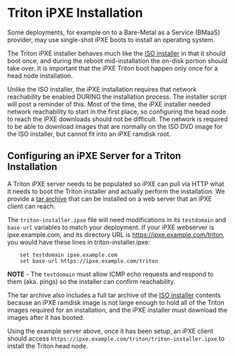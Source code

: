 <!--
    This Source Code Form is subject to the terms of the Mozilla Public
    License, v. 2.0. If a copy of the MPL was not distributed with this
    file, You can obtain one at http://mozilla.org/MPL/2.0/.
-->

<!--
    Copyright 2021, Joyent, Inc.
-->

# Triton iPXE Installation

Some deployments, for example on to a Bare-Metal as a Service (BMaaS)
provider, may use single-shot iPXE boots to install an operating system.

The Triton iPXE installer behaves much like the [ISO
installer](./docs/developer-guide/iso-installer.md) in that it should boot
once, and during the reboot mid-installation the on-disk portion should take
over.  It is important that the iPXE Triton boot happen only once for a head
node installation.

Unlike the ISO installer, the iPXE installation requires that network
reachability be enabled DURING the installation process.  The installer
script will post a reminder of this.  Most of the time, the iPXE installer
needed network reachability to start in the first place, so configuring the
head node to reach the iPXE downloads should not be difficult.  The network
is required to be able to download images that are normally on the ISO DVD
image for the ISO installer, but cannot fit into an iPXE ramdisk root.

## Configuring an iPXE Server for a Triton Installation

A Triton iPXE server needs to be populated so iPXE can pull via HTTP what it
needs to boot the Triton installer and actually perform the installation.  We
provide a [tar
archive](https://us-east.manta.joyent.com/Joyent_Dev/public/SmartDataCenter/ipxe-latest.tgz)
that can be installed on a web server that an iPXE client can reach.

The `triton-installer.ipxe` file will need modifications in its `testdomain`
and `base-url` variables to match your deployment.  If your iPXE webserver is
ipxe.example.com, and its directory URL is https://ipxe.example.com/triton,
you would have these lines in triton-installer.ipxe:

```
	set testdomain ipxe.example.com
	set base-url https://ipxe.example.com/triton
```

**NOTE** - The `testdomain` must allow ICMP echo requests and respond to them
(aka. pings) so the installer can confirm reachability.

The tar archive also includes a full tar archive of the [ISO
installer](./docs/developer-guide/iso-installer.md) contents because an iPXE
ramdisk image is not large enough to hold all of the Triton images required
for an installation, and the iPXE installer must download the images after it
has booted.

Using the example server above, once it has been setup, an iPXE client should
access `https://ipxe.example.com/triton/triton-installer.ipxe` to install the
Triton head node.
